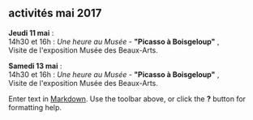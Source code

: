 ## activités mai 2017



**Jeudi 11 mai** :  
14h30 et 16h : _Une heure au Musée_ - **"Picasso à Boisgeloup"** ,  
Visite de l'exposition
Musée des Beaux-Arts.  



**Samedi 13 mai** :  
14h30 et 16h : _Une heure au Musée_ - **"Picasso à Boisgeloup"** ,  
Visite de l'exposition
Musée des Beaux-Arts. 

Enter text in [Markdown](http://daringfireball.net/projects/markdown/). Use the toolbar above, or click the **?** button for formatting help.
